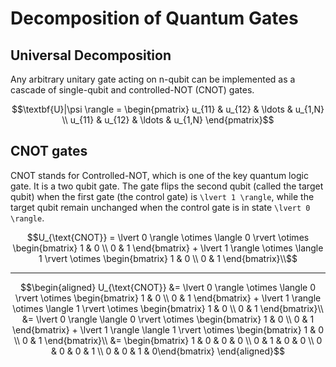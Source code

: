 # Decomposition of Quantum Gates

## Universal Decomposition
Any arbitrary unitary gate acting on n-qubit can be implemented as a cascade of single-qubit and controlled-NOT (CNOT) gates.

```math
\textbf{U}|\psi \rangle = \begin{pmatrix} u_{11} & u_{12} & \ldots & u_{1,N} \\ u_{11} & u_{12} & \ldots & u_{1,N} \end{pmatrix}
```

## CNOT gates
 CNOT stands for Controlled-NOT, which is one of the key quantum logic gate. It is a two qubit gate. The gate flips the second qubit (called the target qubit) when the first gate (the control gate) is ``\lvert 1 \rangle``, while the target qubit remain unchanged when the control gate is in state ``\lvert 0 \rangle``.

 ```math
 U_{\text{CNOT}} = \lvert 0 \rangle \otimes \langle 0 \rvert \otimes \begin{bmatrix} 1 & 0 \\ 0 & 1 \end{bmatrix} + \lvert 1 \rangle \otimes \langle 1 \rvert \otimes \begin{bmatrix} 1 & 0 \\ 0 & 1 \end{bmatrix}\\
 ```

---
 ```math
 \begin{aligned}
 U_{\text{CNOT}} &= \lvert 0 \rangle \otimes \langle 0 \rvert \otimes \begin{bmatrix} 1 & 0 \\ 0 & 1 \end{bmatrix} + \lvert 1 \rangle \otimes \langle 1 \rvert \otimes \begin{bmatrix} 1 & 0 \\ 0 & 1 \end{bmatrix}\\
                 &= \lvert 0 \rangle \langle 0 \rvert \otimes \begin{bmatrix} 1 & 0 \\ 0 & 1 \end{bmatrix} + \lvert 1 \rangle  \langle 1 \rvert \otimes \begin{bmatrix} 1 & 0 \\ 0 & 1 \end{bmatrix}\\
                 &= \begin{bmatrix} 1 & 0 & 0 & 0 \\ 0 & 1 & 0 & 0 \\ 0 & 0 & 0 & 1 \\ 0 & 0 & 1 & 0\end{bmatrix} 
 \end{aligned}
 ```